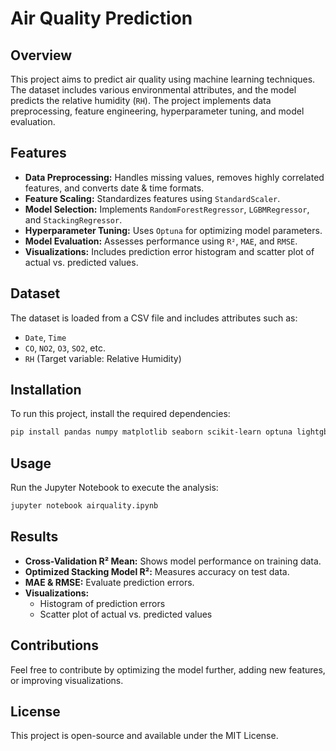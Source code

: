 # Air Quality Prediction

## Overview
This project aims to predict air quality using machine learning techniques. The dataset includes various environmental attributes, and the model predicts the relative humidity (`RH`). The project implements data preprocessing, feature engineering, hyperparameter tuning, and model evaluation.

## Features
- **Data Preprocessing:** Handles missing values, removes highly correlated features, and converts date & time formats.
- **Feature Scaling:** Standardizes features using `StandardScaler`.
- **Model Selection:** Implements `RandomForestRegressor`, `LGBMRegressor`, and `StackingRegressor`.
- **Hyperparameter Tuning:** Uses `Optuna` for optimizing model parameters.
- **Model Evaluation:** Assesses performance using `R²`, `MAE`, and `RMSE`.
- **Visualizations:** Includes prediction error histogram and scatter plot of actual vs. predicted values.

## Dataset
The dataset is loaded from a CSV file and includes attributes such as:
- `Date`, `Time`
- `CO`, `NO2`, `O3`, `SO2`, etc.
- `RH` (Target variable: Relative Humidity)

## Installation
To run this project, install the required dependencies:
```bash
pip install pandas numpy matplotlib seaborn scikit-learn optuna lightgbm
```

## Usage
Run the Jupyter Notebook to execute the analysis:
```bash
jupyter notebook airquality.ipynb
```


## Results
- **Cross-Validation R² Mean:** Shows model performance on training data.
- **Optimized Stacking Model R²:** Measures accuracy on test data.
- **MAE & RMSE:** Evaluate prediction errors.
- **Visualizations:**
  - Histogram of prediction errors
  - Scatter plot of actual vs. predicted values

## Contributions
Feel free to contribute by optimizing the model further, adding new features, or improving visualizations.

## License
This project is open-source and available under the MIT License.


